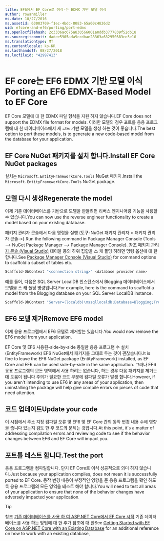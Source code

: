```yaml
---
title: EF6에서 EF Core로 이식-는 EDMX 기반 모델 이식
author: rowanmiller
ms.date: 10/27/2016
ms.assetid: 63003709-f1ec-4bdc-8083-65a60c4826d2
uid: efcore-and-ef6/porting/port-edmx
ms.openlocfilehash: 2c3336ac675a830566001a0ddb3777839f52db18
ms.sourcegitcommit: dadee5905ada9ecdbae28363a682950383ce3e10
ms.translationtype: MT
ms.contentlocale: ko-KR
ms.lasthandoff: 08/27/2018
ms.locfileid: "42997413"
---
```

# <a name="porting-an-ef6-edmx-based-model-to-ef-core"></a><span data-ttu-id="5c636-102">EF core는 EF6 EDMX 기반 모델 이식</span><span class="sxs-lookup"><span data-stu-id="5c636-102">Porting an EF6 EDMX-Based Model to EF Core</span></span>

<span data-ttu-id="5c636-103">EF Core 모델에 대 한 EDMX 파일 형식을 지원 하지 않습니다.</span><span class="sxs-lookup"><span data-stu-id="5c636-103">EF Core does not support the EDMX file format for models.</span></span> <span data-ttu-id="5c636-104">이러한 모델의 경우 포트를 응용 프로그램에 대 한 데이터베이스에서 새 코드 기반 모델을 생성 하는 것이 좋습니다.</span><span class="sxs-lookup"><span data-stu-id="5c636-104">The best option to port these models, is to generate a new code-based model from the database for your application.</span></span>

## <a name="install-ef-core-nuget-packages"></a><span data-ttu-id="5c636-105">EF Core NuGet 패키지를 설치 합니다.</span><span class="sxs-lookup"><span data-stu-id="5c636-105">Install EF Core NuGet packages</span></span>

<span data-ttu-id="5c636-106">설치는 `Microsoft.EntityFrameworkCore.Tools` NuGet 패키지.</span><span class="sxs-lookup"><span data-stu-id="5c636-106">Install the `Microsoft.EntityFrameworkCore.Tools` NuGet package.</span></span>

## <a name="regenerate-the-model"></a><span data-ttu-id="5c636-107">모델 다시 생성</span><span class="sxs-lookup"><span data-stu-id="5c636-107">Regenerate the model</span></span>

<span data-ttu-id="5c636-108">이제 기존 데이터베이스를 기반으로 모델을 만들려면 리버스 엔지니어링 기능을 사용할 수 있습니다.</span><span class="sxs-lookup"><span data-stu-id="5c636-108">You can now use the reverse engineer functionality to create a model based on your existing database.</span></span>

<span data-ttu-id="5c636-109">패키지 관리자 콘솔에서 다음 명령을 실행 (도구-NuGet 패키지 관리자 > 패키지 관리자 콘솔->).</span><span class="sxs-lookup"><span data-stu-id="5c636-109">Run the following command in Package Manager Console (Tools –> NuGet Package Manager –> Package Manager Console).</span></span> <span data-ttu-id="5c636-110">참조 [패키지 관리자 콘솔 (Visual Studio)](../../core/miscellaneous/cli/powershell.md) 테이블 등의 하위 집합을 스 캐 폴딩 하려면 명령 옵션에 대 한 합니다.</span><span class="sxs-lookup"><span data-stu-id="5c636-110">See [Package Manager Console (Visual Studio)](../../core/miscellaneous/cli/powershell.md) for command options to scaffold a subset of tables etc.</span></span>

``` powershell
Scaffold-DbContext "<connection string>" <database provider name>
```

<span data-ttu-id="5c636-111">예를 들어, 다음은 SQL Server LocalDB 인스턴스에서 Blogging 데이터베이스에서 모델을 스 캐 폴딩 명령입니다.</span><span class="sxs-lookup"><span data-stu-id="5c636-111">For example, here is the command to scaffold a model from the Blogging database on your SQL Server LocalDB instance.</span></span>

``` powershell
Scaffold-DbContext "Server=(localdb)\mssqllocaldb;Database=Blogging;Trusted_Connection=True;" Microsoft.EntityFrameworkCore.SqlServer
```

## <a name="remove-ef6-model"></a><span data-ttu-id="5c636-112">EF6 모델 제거</span><span class="sxs-lookup"><span data-stu-id="5c636-112">Remove EF6 model</span></span>

<span data-ttu-id="5c636-113">이제 응용 프로그램에서 EF6 모델로 제거할는 있습니다.</span><span class="sxs-lookup"><span data-stu-id="5c636-113">You would now remove the EF6 model from your application.</span></span>

<span data-ttu-id="5c636-114">EF Core 및 EF6 사용된-side-by-side 동일한 응용 프로그램 수 설치 (EntityFramework) EF6 NuGet에서 패키지를 그대로 두는 것이 괜찮습니다.</span><span class="sxs-lookup"><span data-stu-id="5c636-114">It is fine to leave the EF6 NuGet package (EntityFramework) installed, as EF Core and EF6 can be used side-by-side in the same application.</span></span> <span data-ttu-id="5c636-115">그러나 EF6 응용 프로그램의 모든 영역에서 사용 하려는 없습니다, 하는 경우 다음 패키지를 제거는 데 도움이 됩니다 주의가 필요한 코드 부분에 컴파일 오류가 발생 합니다.</span><span class="sxs-lookup"><span data-stu-id="5c636-115">However, if you aren't intending to use EF6 in any areas of your application, then uninstalling the package will help give compile errors on pieces of code that need attention.</span></span>

## <a name="update-your-code"></a><span data-ttu-id="5c636-116">코드 업데이트</span><span class="sxs-lookup"><span data-stu-id="5c636-116">Update your code</span></span>

<span data-ttu-id="5c636-117">이 시점에서 주소 지정 컴파일 오류 및 EF6 및 EF Core 간의 동작 변경 내용 수에 영향을 줍니다 있는지 검토 한 후 코드의 문제는 것입니다.</span><span class="sxs-lookup"><span data-stu-id="5c636-117">At this point, it's a matter of addressing compilation errors and reviewing code to see if the behavior changes between EF6 and EF Core will impact you.</span></span>

## <a name="test-the-port"></a><span data-ttu-id="5c636-118">포트를 테스트 합니다.</span><span class="sxs-lookup"><span data-stu-id="5c636-118">Test the port</span></span>

<span data-ttu-id="5c636-119">응용 프로그램을 컴파일합니다. 단지 EF Core로 이식 성공적으로 의미 하지 않습니다.</span><span class="sxs-lookup"><span data-stu-id="5c636-119">Just because your application compiles, does not mean it is successfully ported to EF Core.</span></span> <span data-ttu-id="5c636-120">동작 변경 내용이 부정적인 영향을 준 응용 프로그램을 확인 하도록 응용 프로그램의 모든 영역을 테스트 해야 합니다.</span><span class="sxs-lookup"><span data-stu-id="5c636-120">You will need to test all areas of your application to ensure that none of the behavior changes have adversely impacted your application.</span></span>

> [!TIP]
> <span data-ttu-id="5c636-121">참조 [기존 데이터베이스를 사용 하 여 ASP.NET Core에서 EF Core 시작](xref:core/get-started/aspnetcore/existing-db) 기존 데이터베이스를 사용 하는 방법에 대 한 추가 참조에 대 한</span><span class="sxs-lookup"><span data-stu-id="5c636-121">See [Getting Started with EF Core on ASP.NET Core with an Existing Database](xref:core/get-started/aspnetcore/existing-db) for an additional reference on how to work with an existing database,</span></span> 
